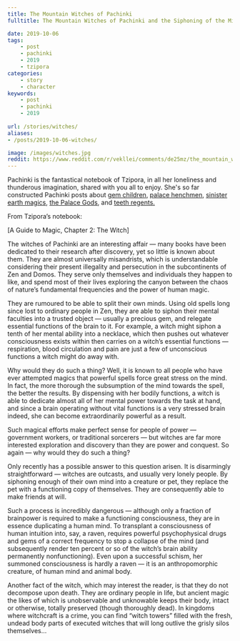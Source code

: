 ```yaml
---
title: The Mountain Witches of Pachinki
fulltitle: The Mountain Witches of Pachinki and the Siphoning of the Mind

date: 2019-10-06
tags:
    - post
    - pachinki
    - 2019
    - tzipora
categories:
    - story
    - character
keywords:
    - post
    - pachinki
    - 2019
    
url: /stories/witches/
aliases:
- /posts/2019-10-06-witches/

image: /images/witches.jpg
reddit: https://www.reddit.com/r/vekllei/comments/de25mz/the_mountain_witches_of_pachinki_and_the/
---
```


Pachinki is the fantastical notebook of Tzipora, in all her loneliness and thunderous imagination, shared with you all to enjoy. She's so far constructed Pachinki posts about [gem children](https://www.reddit.com/r/worldbuilding/comments/ar8jov/a_gem_girl_shows_off_her_enormous_strength_in/), [palace henchmen](https://www.reddit.com/user/MelonKony/comments/azmu94/the_palace_gods_attempt_to_retrieve_their_runaway/), [sinister earth magics](https://www.reddit.com/r/worldbuilding/comments/b7n1uh/a_mineral_lake_starts_absorbing_grief_in_pachinki/), [the Palace Gods](https://www.reddit.com/r/worldbuilding/comments/ba3mb4/the_littlest_goddess_in_pachinki/), and [teeth regents.](https://www.reddit.com/r/vekllei/comments/cudfnv/the_teeth_regents/)

From Tzipora’s notebook:

\[A Guide to Magic, Chapter 2: The Witch\]

The witches of Pachinki are an interesting affair — many books have been dedicated to their research after discovery, yet so little is known about them. They are almost universally misandrists, which is understandable considering their present illegality and persecution in the subcontinents of Zen and Domos. They serve only themselves and individuals they happen to like, and spend most of their lives exploring the canyon between the chaos of nature’s fundamental frequencies and the power of human magic.

They are rumoured to be able to split their own minds. Using old spells long since lost to ordinary people in Zen, they are able to siphon their mental faculties into a trusted object — usually a precious gem, and relegate essential functions of the brain to it. For example, a witch might siphon a tenth of her mental ability into a necklace, which then pushes out whatever consciousness exists within then carries on a witch’s essential functions — respiration, blood circulation and pain are just a few of unconscious functions a witch might do away with.

Why would they do such a thing? Well, it is known to all people who have ever attempted magics that powerful spells force great stress on the mind. In fact, the more thorough the subsumption of the mind towards the spell, the better the results. By dispensing with her bodily functions, a witch is able to dedicate almost all of her mental power towards the task at hand, and since a brain operating without vital functions is a very stressed brain indeed, she can become extraordinarily powerful as a result.

Such magical efforts make perfect sense for people of power — government workers, or traditional sorcerers — but witches are far more interested exploration and discovery than they are power and conquest. So again — why would they do such a thing?

Only recently has a possible answer to this question arisen. It is disarmingly straightforward — witches are outcasts, and usually very lonely people. By siphoning enough of their own mind into a creature or pet, they replace the pet with a functioning copy of themselves. They are consequently able to make friends at will.

Such a process is incredibly dangerous — although only a fraction of brainpower is required to make a functioning consciousness, they are in essence duplicating a human mind. To transplant a consciousness of human intuition into, say, a raven, requires powerful psychophysical drugs and gems of a correct frequency to stop a collapse of the mind (and subsequently render ten percent or so of the witch’s brain ability permanently nonfunctioning). Even upon a successful schism, her summoned consciousness is hardly a raven — it is an anthropomorphic creature, of human mind and animal body.

Another fact of the witch, which may interest the reader, is that they do not decompose upon death. They are ordinary people in life, but ancient magic the likes of which is unobservable and unknowable keeps their body, intact or otherwise, totally preserved (though thoroughly dead). In kingdoms where witchcraft is a crime, you can find “witch towers” filled with the fresh, undead body parts of executed witches that will long outlive the grisly silos themselves…

